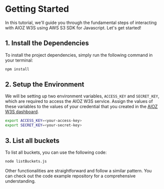 # Getting Started

In this tutorial, we'll guide you through the fundamental steps of interacting with AIOZ W3S using AWS S3 SDK for Javascript. Let's get started!

## 1. Install the Dependencies

To install the project dependencies, simply run the following command in your terminal:

```bash
npm install
```

## 2. Setup the Environment

We will be setting up two environment variables, `ACCESS_KEY` and `SECRET_KEY`, which are required to access the AIOZ W3S service. Assign the values of these variables to the values of your credential that you created in the [AIOZ W3S dashboard](https://dashboard-beta.aioz.storage/access).

```bash
export ACCESS_KEY=<your-access-key>
export SECRET_KEY=<your-secret-key>
```

## 3. List all buckets

To list all buckets, you can use the following code:

```bash
node listBuckets.js
```

Other functionalities are straightforward and follow a similar pattern. You can check out the code example repository for a comprehensive understanding.
